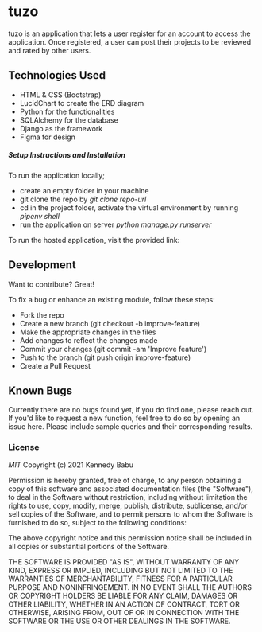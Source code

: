 # tuzo
tuzo is an application that lets a user register for an account to access the application.
Once registered, a user can post their projects to be reviewed and rated by other users. 


## Technologies Used

- HTML & CSS (Bootstrap)
- LucidChart to create the ERD diagram 
- Python for the functionalities
- SQLAlchemy for the database
- Django as the framework
- Figma for design


##### Setup Instructions and Installation


To run the application locally;
- create an empty folder in your machine
- git clone the repo by *git clone repo-url*
- cd in the project folder, activate the virtual environment by running *pipenv shell*
- run the application on server *python manage.py runserver*

To run the hosted application, visit the provided link:


## Development

Want to contribute? Great!

To fix a bug or enhance an existing module, follow these steps:
- Fork the repo
- Create a new branch (git checkout -b improve-feature)
- Make the appropriate changes in the files
- Add changes to reflect the changes made
- Commit your changes (git commit -am 'Improve feature')
- Push to the branch (git push origin improve-feature)
- Create a Pull Request


## Known Bugs
Currently there are no bugs found yet, if you do find one, please reach out.
If you'd like to request a new function, feel free to do so by opening an issue here. Please include sample queries and their corresponding results.


### License

*MIT*
Copyright (c) 2021 Kennedy Babu

Permission is hereby granted, free of charge, to any person obtaining a copy of this software and associated documentation files (the "Software"), to deal in the Software without restriction, including without limitation the rights to use, copy, modify, merge, publish, distribute, sublicense, and/or sell copies of the Software, and to permit persons to whom the Software is furnished to do so, subject to the following conditions:

The above copyright notice and this permission notice shall be included in all copies or substantial portions of the Software.

THE SOFTWARE IS PROVIDED "AS IS", WITHOUT WARRANTY OF ANY KIND, EXPRESS OR IMPLIED, INCLUDING BUT NOT LIMITED TO THE WARRANTIES OF MERCHANTABILITY, FITNESS FOR A PARTICULAR PURPOSE AND NONINFRINGEMENT. IN NO EVENT SHALL THE AUTHORS OR COPYRIGHT HOLDERS BE LIABLE FOR ANY CLAIM, DAMAGES OR OTHER LIABILITY, WHETHER IN AN ACTION OF CONTRACT, TORT OR OTHERWISE, ARISING FROM, OUT OF OR IN CONNECTION WITH THE SOFTWARE OR THE USE OR OTHER DEALINGS IN THE SOFTWARE.